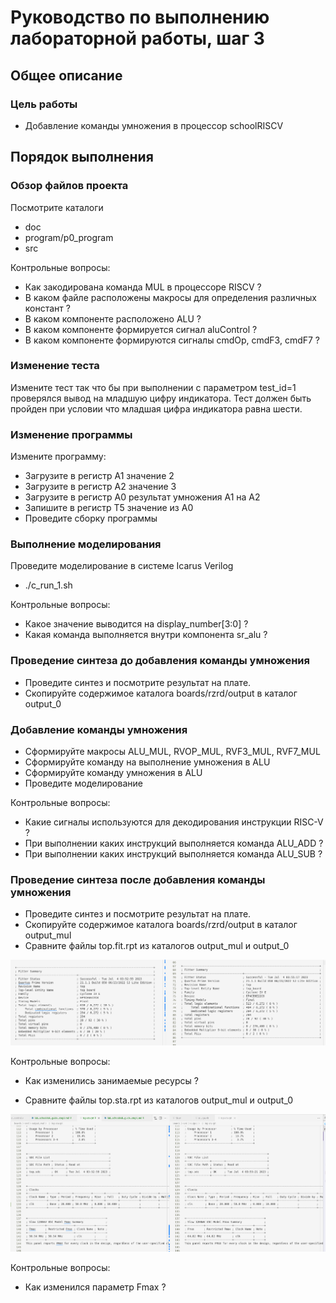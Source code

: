 # Руководство по выполнению лабораторной работы, шаг 3

## Общее описание

### Цель работы

* Добавление команды умножения в процессор schoolRISCV

## Порядок выполнения

### Обзор файлов проекта

Посмотрите каталоги

* doc
* program/p0_program
* src

Контрольные вопросы:
* Как закодирована команда MUL в процессоре RISCV ?
* В каком файле расположены макросы для определения различных констант ?
* В каком компоненте расположено ALU ?
* В каком компоненте формируется сигнал aluControl ?
* В каком компоненте формируются сигналы cmdOp, cmdF3, cmdF7 ?

### Изменение теста

Измените тест так что бы при выполнении с параметром test_id=1 проверялся вывод на младшую цифру индикатора. Тест должен быть пройден при условии что младшая цифра индикатора равна шести.

### Изменение программы

Измените программу:

* Загрузите в регистр A1 значение 2
* Загрузите в регистр A2 значение 3
* Загрузите в регистр A0 результат умножения A1 на A2
* Запишите в регистр T5 значение из A0
* Проведите сборку программы


### Выполнение моделирования

Проведите моделирование в системе Icarus Verilog

* ./c_run_1.sh

Контрольные вопросы:
* Какое значение выводится на display_number[3:0] ?
* Какая команда выполняется внутри компонента sr_alu ?

### Проведение синтеза до добавления команды умножения

* Проведите синтез и посмотрите результат на плате.
* Скопируйте содержимое каталога boards/rzrd/output в каталог output_0

### Добавление команды умножения

* Cформируйте макросы ALU_MUL, RVOP_MUL, RVF3_MUL, RVF7_MUL 
* Сформируйте команду на выполнение умножения в ALU
* Сформируйте команду умножения в ALU
* Проведите моделирование

Контрольные вопросы:
* Какие сигналы используются для декодирования инструкции RISC-V ?
* При выполнении каких инструкций выполняется команда ALU_ADD ?
* При выполнении каких инструкций выполняется команда ALU_SUB ?

### Проведение синтеза после добавления команды умножения

* Проведите синтез и посмотрите результат на плате.
* Скопируйте содержимое каталога boards/rzrd/output в каталог output_mul
* Сравните файлы top.fit.rpt из каталогов output_mul и output_0

![](./07_compare_fit_results.png)

Контрольные вопросы:
* Как изменились занимаемые ресурсы ?

* Сравните файлы top.sta.rpt из каталогов output_mul и output_0

![](./08_compare_sta_results.png)


Контрольные вопросы:
* Как изменился параметр Fmax ?


